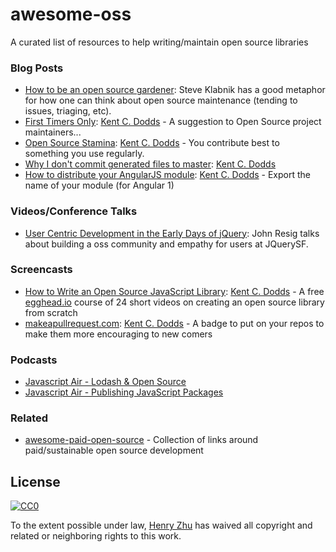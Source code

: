 # awesome-oss
A curated list of resources to help writing/maintain open source libraries

### Blog Posts

- [How to be an open source gardener](http://words.steveklabnik.com/how-to-be-an-open-source-gardener): Steve Klabnik has a good metaphor for how one can think about open source maintenance (tending to issues, triaging, etc).
- [First Timers Only](https://kcd.im/first-timers-only): [Kent C. Dodds](https://twitter.com/kentcdodds) - A suggestion to Open Source project maintainers...
- [Open Source Stamina](https://kcd.im/stamina): [Kent C. Dodds](https://twitter.com/kentcdodds) - You contribute best to something you use regularly.
- [Why I don't commit generated files to master](https://kcd.im/generated): [Kent C. Dodds](https://twitter.com/kentcdodds)
- [How to distribute your AngularJS module](https://kcd.im/distribute-angular): [Kent C. Dodds](https://twitter.com/kentcdodds) - Export the name of your module (for Angular 1)

### Videos/Conference Talks

- [User Centric Development in the Early Days of jQuery](https://www.youtube.com/watch?v=1VzoaJzFL3g): John Resig talks about building a oss community and empathy for users at JQuerySF.

### Screencasts

- [How to Write an Open Source JavaScript Library](https://kcd.im/write-oss): [Kent C. Dodds](https://twitter.com/kentcdodds) - A free [egghead.io](https://egghead.io/) course of 24 short videos on creating an open source library from scratch
- [makeapullrequest.com](http://makeapullrequest.com): [Kent C. Dodds](https://twitter.com/kentcdodds) - A badge to put on your repos to make them more encouraging to new comers

### Podcasts

- [Javascript Air - Lodash & Open Source](https://jsair.io/lodash)
- [Javascript Air - Publishing JavaScript Packages](https://jsair.io/publishing)

### Related

- [awesome-paid-open-source](https://github.com/mrjoelkemp/awesome-paid-open-source) - Collection of links around paid/sustainable open source development

## License

[![CC0](http://mirrors.creativecommons.org/presskit/buttons/88x31/svg/cc-zero.svg)](https://creativecommons.org/publicdomain/zero/1.0/)

To the extent possible under law, [Henry Zhu](https://twitter.com/left_pad) has waived all copyright and related or neighboring rights to this work.
